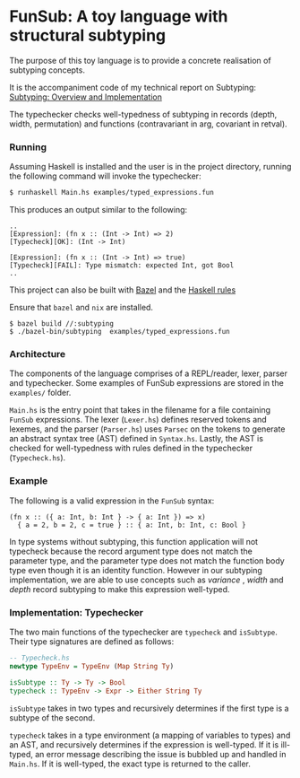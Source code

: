 # FunSub: A toy language with structural subtyping

The purpose of this toy language is to provide a concrete realisation of subtyping concepts.

It is the accompaniment code of my technical report on Subtyping: [Subtyping: Overview and Implementation](http://jin.crypt.sg/files/subtyping.pdf)

The typechecker checks well-typedness of subtyping in records (depth, width, permutation) and functions (contravariant in arg, covariant in retval).

### Running

Assuming Haskell is installed and the user is in the project directory, running the following command will invoke the typechecker:

```sh
$ runhaskell Main.hs examples/typed_expressions.fun
```

This produces an output similar to the following:

```
..
[Expression]: (fn x :: (Int -> Int) => 2)
[Typecheck][OK]: (Int -> Int)

[Expression]: (fn x :: (Int -> Int) => true)
[Typecheck][FAIL]: Type mismatch: expected Int, got Bool
..
```

This project can also be built with [Bazel](https://bazel.build) and the [Haskell rules](https://haskell.build)

Ensure that `bazel` and `nix` are installed.

```
$ bazel build //:subtyping
$ ./bazel-bin/subtyping  examples/typed_expressions.fun
```


### Architecture

The components of the language comprises of a REPL/reader, lexer, parser and typechecker. Some examples of FunSub expressions are stored in the `examples/` folder.

`Main.hs` is the entry point that takes in the filename for a file containing `FunSub` expressions. The lexer (`Lexer.hs`) defines reserved tokens and lexemes, and the parser (`Parser.hs`) uses `Parsec` on the tokens to generate an abstract syntax tree (AST) defined in `Syntax.hs`. Lastly, the AST is checked for well-typedness with rules defined in the typechecker (`Typecheck.hs`).

### Example

The following is a valid expression in the `FunSub` syntax:

```fun
(fn x :: ({ a: Int, b: Int } -> { a: Int }) => x)
  { a = 2, b = 2, c = true } :: { a: Int, b: Int, c: Bool }
```

In type systems without subtyping, this function application will not
typecheck because the record argument type does not match the parameter type, and the parameter type does not match the function body type even though it is an identity function. However in our subtyping
implementation, we are able to use concepts such as *variance* , *width* and *depth* record subtyping to make this expression well-typed.

### Implementation: Typechecker

The two main functions of the typechecker are `typecheck` and `isSubtype`. Their type signatures are defined as follows:

```hs
-- Typecheck.hs
newtype TypeEnv = TypeEnv (Map String Ty)

isSubtype :: Ty -> Ty -> Bool
typecheck :: TypeEnv -> Expr -> Either String Ty
```

`isSubtype` takes in two types and recursively determines if the first
type is a subtype of the second.

`typecheck` takes in a type environment (a mapping of variables to
types) and an AST, and recursively determines if the expression is
well-typed. If it is ill-typed, an error message describing the issue is bubbled up and handled in `Main.hs`. If it is well-typed, the exact type is returned to the caller.
